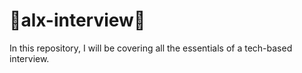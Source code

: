 # :shell:alx-interview:shell:

In this repository, I will be covering all the essentials of a tech-based interview.
